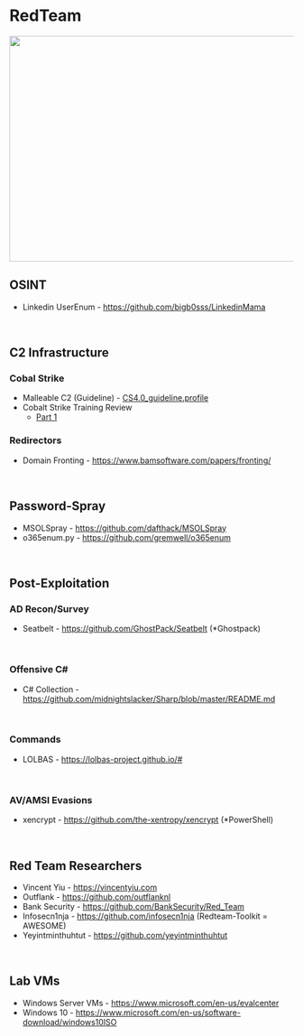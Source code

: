 # RedTeam
<p align="center">
  <img width="600" height="400" src="https://github.com/bigb0sss/RedTeam/blob/master/redteam_logo_top.png">
</p>

## OSINT
 * Linkedin UserEnum - https://github.com/bigb0sss/LinkedinMama
</br>

## C2 Infrastructure
### Cobal Strike
  * Malleable C2 (Guideline) - [CS4.0_guideline.profile](https://github.com/bigb0sss/RedTeam/blob/master/CobaltStrike/malleable_C2_profile/CS4.0_guideline.profile)
  * Cobalt Strike Training Review 
    * [Part 1](https://medium.com/@bigb0ss/red-team-review-of-red-team-operations-with-cobalt-strike-2019-training-course-part-1-962c510565aa)

### Redirectors
  * Domain Fronting - https://www.bamsoftware.com/papers/fronting/
</br>

## Password-Spray
* MSOLSpray - https://github.com/dafthack/MSOLSpray
* o365enum.py - https://github.com/gremwell/o365enum
</br>

## Post-Exploitation
### AD Recon/Survey
 * Seatbelt - https://github.com/GhostPack/Seatbelt (*Ghostpack)
</br>

### Offensive C#
* C# Collection - https://github.com/midnightslacker/Sharp/blob/master/README.md
</br>

### Commands
* LOLBAS - https://lolbas-project.github.io/#
</br>

### AV/AMSI Evasions
 * xencrypt - https://github.com/the-xentropy/xencrypt (*PowerShell)
</br>

## Red Team Researchers
  * Vincent Yiu - https://vincentyiu.com
  * Outflank - https://github.com/outflanknl
  * Bank Security - https://github.com/BankSecurity/Red_Team
  * Infosecn1nja - https://github.com/infosecn1nja (Redteam-Toolkit = AWESOME)
  * Yeyintminthuhtut - https://github.com/yeyintminthuhtut
</br>
  

## Lab VMs
  * Windows Server VMs - https://www.microsoft.com/en-us/evalcenter
  * Windows 10 - https://www.microsoft.com/en-us/software-download/windows10ISO

